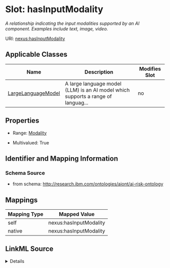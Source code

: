 

# Slot: hasInputModality


_A relationship indicating the input modalities supported by an AI component. Examples include text, image, video._





URI: [nexus:hasInputModality](http://research.ibm.com/ontologies/aiont/hasInputModality)



<!-- no inheritance hierarchy -->





## Applicable Classes

| Name | Description | Modifies Slot |
| --- | --- | --- |
| [LargeLanguageModel](LargeLanguageModel.md) | A large language model (LLM) is an AI model which supports a range of languag... |  no  |







## Properties

* Range: [Modality](Modality.md)

* Multivalued: True





## Identifier and Mapping Information







### Schema Source


* from schema: http://research.ibm.com/ontologies/aiont/ai-risk-ontology




## Mappings

| Mapping Type | Mapped Value |
| ---  | ---  |
| self | nexus:hasInputModality |
| native | nexus:hasInputModality |




## LinkML Source

<details>
```yaml
name: hasInputModality
description: A relationship indicating the input modalities supported by an AI component.
  Examples include text, image, video.
from_schema: http://research.ibm.com/ontologies/aiont/ai-risk-ontology
rank: 1000
alias: hasInputModality
domain_of:
- LargeLanguageModel
range: Modality
multivalued: true
inlined: false

```
</details>
